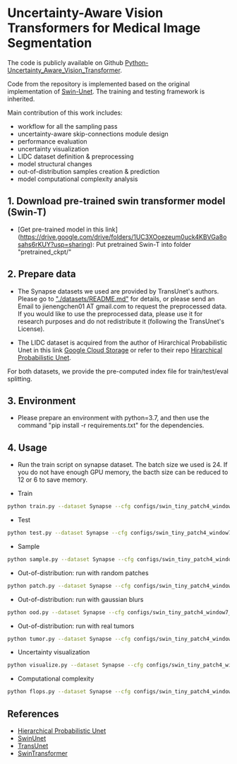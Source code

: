 # Uncertainty-Aware Vision Transformers for Medical Image Segmentation
The code is publicly available on Github [Python-Uncertainty_Aware_Vision_Transformer](https://github.com/BXYMartin/Python-Uncertainty_Aware_Vision_Transformer). 

Code from the repository is implemented based on the original implementation of [Swin-Unet](https://github.com/HuCaoFighting/Swin-Unet). The training and testing framework is inherited. 

Main contribution of this work includes:

- workflow for all the sampling pass
- uncertainty-aware skip-connections module design
- performance evaluation
- uncertainty visualization
- LIDC dataset definition & preprocessing
- model structural changes
- out-of-distribution samples creation & prediction
- model computational complexity analysis

## 1. Download pre-trained swin transformer model (Swin-T)
* [Get pre-trained model in this link] (https://drive.google.com/drive/folders/1UC3XOoezeum0uck4KBVGa8osahs6rKUY?usp=sharing): Put pretrained Swin-T into folder "pretrained_ckpt/"

## 2. Prepare data

- The Synapse datasets we used are provided by TransUnet's authors. Please go to ["./datasets/README.md"](datasets/README.md) for details, or please send an Email to jienengchen01 AT gmail.com to request the preprocessed data. If you would like to use the preprocessed data, please use it for research purposes and do not redistribute it (following the TransUnet's License).

- The LIDC dataset is acquired from the author of Hirarchical Probabilistic Unet in this link [Google Cloud Storage](https://console.cloud.google.com/storage/browser/hpunet-data/lidc_crops) or refer to their repo [Hirarchical Probabilistic Unet](https://github.com/deepmind/deepmind-research/tree/master/hierarchical_probabilistic_unet).

For both datasets, we provide the pre-computed index file for train/test/eval splitting.

## 3. Environment

- Please prepare an environment with python=3.7, and then use the command "pip install -r requirements.txt" for the dependencies.

## 4. Usage

- Run the train script on synapse dataset. The batch size we used is 24. If you do not have enough GPU memory, the bacth size can be reduced to 12 or 6 to save memory.

- Train

```bash
python train.py --dataset Synapse --cfg configs/swin_tiny_patch4_window7_224_lite.yaml --root_path your DATA_DIR --max_epochs 150 --output_dir your OUT_DIR  --img_size 224 --base_lr 0.05 --batch_size 24
```

- Test 

```bash
python test.py --dataset Synapse --cfg configs/swin_tiny_patch4_window7_224_lite.yaml --is_saveni --volume_path your DATA_DIR --output_dir your OUT_DIR --max_epoch 150 --base_lr 0.05 --img_size 224 --batch_size 24
```

- Sample
```bash
python sample.py --dataset Synapse --cfg configs/swin_tiny_patch4_window7_224_lite.yaml --is_saveni --volume_path your DATA_DIR --output_dir your OUT_DIR --max_epoch 150 --base_lr 0.05 --img_size 224 --batch_size 24
```

- Out-of-distribution: run with random patches
```bash
python patch.py --dataset Synapse --cfg configs/swin_tiny_patch4_window7_224_lite.yaml --is_saveni --volume_path your DATA_DIR --output_dir your OUT_DIR --max_epoch 150 --base_lr 0.05 --img_size 224 --batch_size 24
```


- Out-of-distribution: run with gaussian blurs
```bash
python ood.py --dataset Synapse --cfg configs/swin_tiny_patch4_window7_224_lite.yaml --is_saveni --volume_path your DATA_DIR --output_dir your OUT_DIR --max_epoch 150 --base_lr 0.05 --img_size 224 --batch_size 24
```


- Out-of-distribution: run with real tumors
```bash
python tumor.py --dataset Synapse --cfg configs/swin_tiny_patch4_window7_224_lite.yaml --is_saveni --volume_path your DATA_DIR --output_dir your OUT_DIR --max_epoch 150 --base_lr 0.05 --img_size 224 --batch_size 24
```

- Uncertainty visualization

```bash
python visualize.py --dataset Synapse --cfg configs/swin_tiny_patch4_window7_224_lite.yaml --is_saveni --volume_path your DATA_DIR --output_dir your OUT_DIR --max_epoch 150 --base_lr 0.05 --img_size 224 --batch_size 24
```

- Computational complexity

```bash
python flops.py --dataset Synapse --cfg configs/swin_tiny_patch4_window7_224_lite.yaml --is_saveni --volume_path your DATA_DIR --output_dir your OUT_DIR --max_epoch 150 --base_lr 0.05 --img_size 224 --batch_size 24
```

## References
* [Hierarchical Probabilistic Unet](https://github.com/deepmind/deepmind-research/tree/master/hierarchical_probabilistic_unet)
* [SwinUnet](https://github.com/HuCaoFighting/Swin-Unet)
* [TransUnet](https://github.com/Beckschen/TransUNet)
* [SwinTransformer](https://github.com/microsoft/Swin-Transformer)
